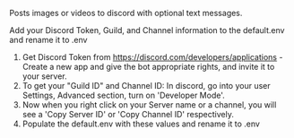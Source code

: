 Posts images or videos to discord with optional text messages.

Add your Discord Token, Guild, and Channel information to the default.env and rename it to .env

1. Get Discord Token from https://discord.com/developers/applications - Create a new app and give the bot appropriate rights, and invite it to your server.
2. To get your "Guild ID" and Channel ID: In discord, go into your user Settings, Advanced section, turn on 'Developer Mode'.
3. Now when you right click on your Server name or a channel, you will see a 'Copy Server ID' or 'Copy Channel ID' respectively.
4. Populate the default.env with these values and rename it to .env


